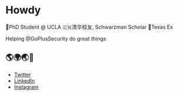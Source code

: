 # Howdy

🐻PhD Student @ UCLA
🇨🇳清华校友, Schwarzman Scholar
🐂Texas Ex

Helping @GoPlusSecurity do great things

## 🌎🌍🌏📯
- [Twitter](https://www.twitter.com/turanzv/)
- [LinkedIn](https://www.linkedin.com/in/turanzv/)
- [Instagram](https://www.instagram.com/turanzv/)
